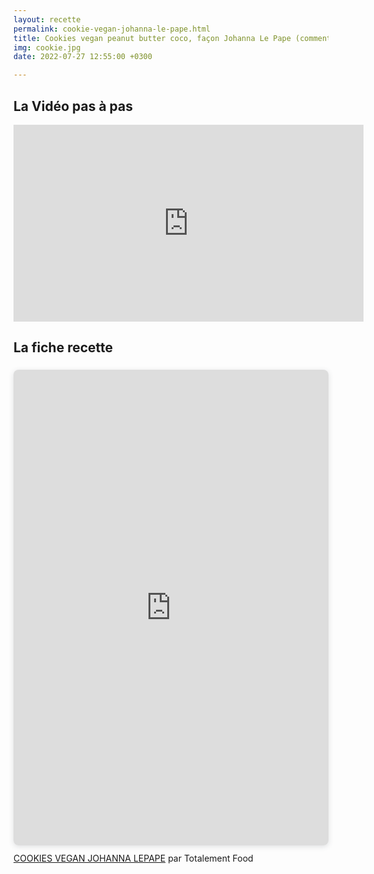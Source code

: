 ```yaml
---
layout: recette
permalink: cookie-vegan-johanna-le-pape.html
title: Cookies vegan peanut butter coco, façon Johanna Le Pape (comment rattraper un ratage)
img: cookie.jpg
date: 2022-07-27 12:55:00 +0300

---
```


## La Vidéo pas à pas

<iframe width="560" height="315" src="https://www.youtube.com/embed/GzfHqGZ5VFw" title="YouTube video player" frameborder="0" allow="accelerometer; autoplay; clipboard-write; encrypted-media; gyroscope; picture-in-picture" allowfullscreen></iframe>

## La fiche recette

<div style="position: relative; width: 100%; height: 0; padding-top: 141.4286%;
 padding-bottom: 48px; box-shadow: 0 2px 8px 0 rgba(63,69,81,0.16); margin-top: 1.6em; margin-bottom: 0.9em; overflow: hidden;
 border-radius: 8px; will-change: transform;">
  <iframe loading="lazy" style="position: absolute; width: 100%; height: 100%; top: 0; left: 0; border: none; padding: 0;margin: 0;"
    src="https:&#x2F;&#x2F;www.canva.com&#x2F;design&#x2F;DAFHD0W-RfA&#x2F;view?embed" allowfullscreen="allowfullscreen" allow="fullscreen">
  </iframe>
</div>
<a href="https:&#x2F;&#x2F;www.canva.com&#x2F;design&#x2F;DAFHD0W-RfA&#x2F;view?utm_content=DAFHD0W-RfA&amp;utm_campaign=designshare&amp;utm_medium=embeds&amp;utm_source=link" target="_blank" rel="noopener">COOKIES VEGAN JOHANNA LEPAPE</a> par Totalement Food